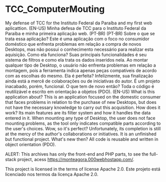 # TCC_ComputerMouting
My defense of TCC for the Instituto Federal da Paraíba and my first web aplicattion. (EN-US)
Minha defesa de TCC para o Instituto Federal da Paraíba e minha primeira aplicação web. (PT-BR)
(PT-BR)
Sobre o que se trata essa aplicação? Este é uma aplicação com o foco no consumidor doméstico que enfrenta problemas em relação a compra de novos Desktops, mas não possui o conhecimento necessário para realizar esta aquisição. 
Como ela funciona? Suas principais funcionalidades é seu sistema de filtros e como ela trata os dados inseridos nela. Ao montar qualquer tipo de Desktop, o usuário não enfrenta problemas em relação a montagem, pois a ferramenta indica apenas peças compatíveis de acordo com as escolhas do mesmo.
Ela é perfeita? Infelizmente, sua finalização ainda está a mercê de colaborações ou de iniciativas do autor. É um projeto inacabado, porém, funcional. 
O que tem de novo então? Toda o código é reutilizável e escrito em orientação a objetos (PDO). 
(EN-US)
What is this application about? This is an application focused on the domestic consumer that faces problems in relation to the purchase of new Desktops, but does not have the necessary knowledge to carry out this acquisition.
How does it work? Its main features are its filter system and how it handles the data entered in it. When mounting any type of Desktop, the user does not face mounting problems, as the tool only indicates compatible parts according to the user's choices.
Wow, so it's perfect? Unfortunately, its completion is still at the mercy of the author's collaborations or initiatives. It is an unfinished but functional project.
What's new then? All code is reusable and written in object orientation (PDO).

ALERT: This archives has only the front-end and PHP parts, to see the full-stack project, acess https://monteagora.000webhostapp.com/.


This project is licensed in the terms of license Apache 2.0.
Este projeto está licenciado nos termos da licença Apache 2.0.
